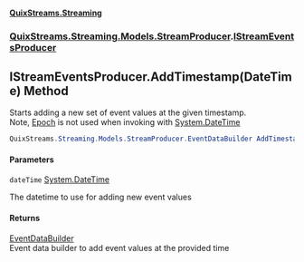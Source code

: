 #### [QuixStreams.Streaming](index.md 'index')
### [QuixStreams.Streaming.Models.StreamProducer](QuixStreams.Streaming.Models.StreamProducer.md 'QuixStreams.Streaming.Models.StreamProducer').[IStreamEventsProducer](IStreamEventsProducer.md 'QuixStreams.Streaming.Models.StreamProducer.IStreamEventsProducer')

## IStreamEventsProducer.AddTimestamp(DateTime) Method

Starts adding a new set of event values at the given timestamp.  
Note, [Epoch](StreamEventsProducer.Epoch.md 'QuixStreams.Streaming.Models.StreamProducer.StreamEventsProducer.Epoch') is not used when invoking with [System.DateTime](https://docs.microsoft.com/en-us/dotnet/api/System.DateTime 'System.DateTime')

```csharp
QuixStreams.Streaming.Models.StreamProducer.EventDataBuilder AddTimestamp(System.DateTime dateTime);
```
#### Parameters

<a name='QuixStreams.Streaming.Models.StreamProducer.IStreamEventsProducer.AddTimestamp(System.DateTime).dateTime'></a>

`dateTime` [System.DateTime](https://docs.microsoft.com/en-us/dotnet/api/System.DateTime 'System.DateTime')

The datetime to use for adding new event values

#### Returns
[EventDataBuilder](EventDataBuilder.md 'QuixStreams.Streaming.Models.StreamProducer.EventDataBuilder')  
Event data builder to add event values at the provided time